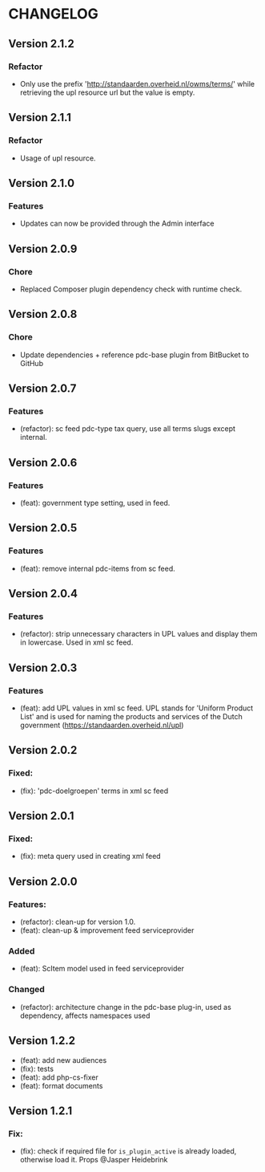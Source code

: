 # CHANGELOG

## Version 2.1.2

### Refactor

-   Only use the prefix 'http://standaarden.overheid.nl/owms/terms/' while retrieving the upl resource url but the value is empty.

## Version 2.1.1

### Refactor

-   Usage of upl resource.

## Version 2.1.0

### Features

-   Updates can now be provided through the Admin interface

## Version 2.0.9

### Chore

-   Replaced Composer plugin dependency check with runtime check.

## Version 2.0.8

### Chore

-   Update dependencies + reference pdc-base plugin from BitBucket to GitHub

## Version 2.0.7

### Features

-   (refactor): sc feed pdc-type tax query, use all terms slugs except internal.

## Version 2.0.6

### Features

-   (feat): government type setting, used in feed.

## Version 2.0.5

### Features

-   (feat): remove internal pdc-items from sc feed.

## Version 2.0.4

### Features

-   (refactor): strip unnecessary characters in UPL values and display them in lowercase. Used in xml sc feed.

## Version 2.0.3

### Features

-   (feat): add UPL values in xml sc feed. UPL stands for 'Uniform Product List' and is used for naming the products and services of the Dutch government (https://standaarden.overheid.nl/upl)

## Version 2.0.2

### Fixed:

-   (fix): 'pdc-doelgroepen' terms in xml sc feed

## Version 2.0.1

### Fixed:

-   (fix): meta query used in creating xml feed

## Version 2.0.0

### Features:

-   (refactor): clean-up for version 1.0.
-   (feat): clean-up & improvement feed serviceprovider

### Added

-   (feat): ScItem model used in feed serviceprovider

### Changed

-   (refactor): architecture change in the pdc-base plug-in, used as dependency, affects namespaces used

## Version 1.2.2

-   (feat): add new audiences
-   (fix): tests
-   (feat): add php-cs-fixer
-   (feat): format documents

## Version 1.2.1

### Fix:

-   (fix): check if required file for `is_plugin_active` is already loaded, otherwise load it. Props @Jasper Heidebrink
